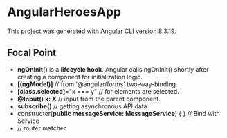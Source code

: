 # AngularHeroesApp

This project was generated with [Angular CLI](https://github.com/angular/angular-cli) version 8.3.19.

## Focal Point

- **ngOnInit()** is a **lifecycle hook**. Angular calls ngOnInit() shortly after creating a component for initialization logic.
- **[(ngModel)]**  // from '@angular/forms' two-way-binding.
- **[class.selected]**="x === y"  // for elements are selected.
- **@Input() x: X**  // input from the parent component.
- **subscribe()** // getting asynchronous API data
- constructor(**public messageService: MessageService**) { }  // Bind with Service
- **<router-outlet>** // router matcher
